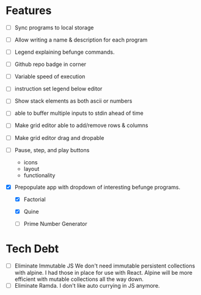 # Features
- [ ] Sync programs to local storage
- [ ] Allow writing a name & description for each program 
- [ ] Legend explaining befunge commands. 
- [ ] Github repo badge in corner
- [ ] Variable speed of execution
- [ ] instruction set legend below editor
- [ ] Show stack elements as both ascii or numbers  
- [ ] able to buffer multiple inputs to stdin ahead of time
- [ ] Make grid editor able to add/remove rows & columns
- [ ] Make grid editor drag and dropable
- [ ] Pause, step, and play buttons
    - icons
    - layout
    - functionality

- [x] Prepopulate app with dropdown of interesting befunge programs.
  - [x] Factorial
  - [x] Quine
  - [ ] Prime Number Generator


# Tech Debt
- [ ] Eliminate Immutable JS 
    We don't need immutable persistent collections with alpine. I had those in place for use with React. Alpine will be more efficient with mutable collections all the way down.
- [ ] Eliminate Ramda.
    I don't like auto currying in JS anymore.
